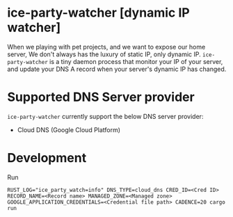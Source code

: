 # ice-party-watcher [dynamic IP watcher]
When we playing with pet projects, and we want to expose our home server,
We don't always has the luxury of static IP, only dynamic IP.
`ice-party-watcher` is a tiny daemon process that monitor your IP of your server,
and update your DNS A record when your server's dynamic IP has changed.

# Supported DNS Server provider
`ice-party-watcher` currently support the below DNS server provider:
- Cloud DNS (Google Cloud Platform)

# Development
Run
```
RUST_LOG="ice_party_watch=info" DNS_TYPE=cloud_dns CRED_ID=<Cred ID> RECORD_NAME=<Record name> MANAGED_ZONE=<Managed zone> GOOGLE_APPLICATION_CREDENTIALS=<Credential file path> CADENCE=20 cargo run
```
